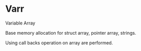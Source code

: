 # Varr
Variable Array 

Base memory allocation for struct array, pointer array, strings.

Using call backs operation on array are performed.


